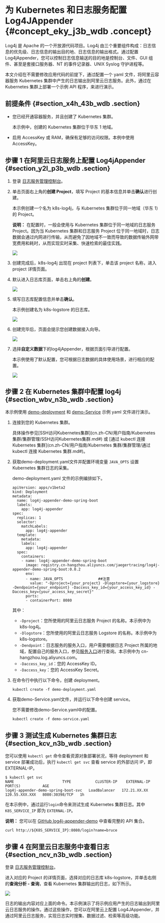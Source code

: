 # 为 Kubernetes 和日志服务配置 Log4JAppender {#concept_eky_j3b_wdb .concept}

Log4j 是 Apache 的一个开放源代码项目。Log4j 由三个重要组件构成：日志信息的优先级、日志信息的输出目的地、日志信息的输出格式。通过配置 Log4jAppender，您可以控制日志信息输送的目的地是控制台、文件、GUI 组件、甚至是套接口服务器、NT 的事件记录器、UNIX Syslog 守护进程等。

本文介绍在不需要修改应用代码的前提下，通过配置一个 yaml 文件，将阿里云容器服务 Kubernetes 集群中产生的日志输出到阿里云日志服务。此外，通过在 Kubernetes 集群上部署一个示例 API 程序，来进行演示。

## 前提条件 {#section_x4h_43b_wdb .section}

-   您已经开通容器服务，并且创建了 Kubernetes 集群。

    本示例中，创建的 Kubernetes 集群位于华东 1 地域。

-   启用 AccessKey 或 RAM，确保有足够的访问权限。本例中使用 AccessKey。

## 步骤 1 在阿里云日志服务上配置 Log4jAppender {#section_y2l_p3b_wdb .section}

1.  登录 [日志服务管理控制台](https://sls.console.aliyun.com/)。
2.  单击页面右上角的**创建 Project**，填写 Project 的基本信息并单击**确认**进行创建。

    本示例创建一个名为 k8s-log4j，与 Kubernetes 集群位于同一地域（华东 1）的 Project。

    **说明：** 在配置时，一般会使用与 Kubernetes 集群位于同一地域的日志服务 Project。因为当 Kubernetes 集群和日志服务 Project 位于同一地域时，日志数据会通过内网进行传输，从而避免了因地域不一致而导致的数据传输外网带宽费用和耗时，从而实现实时采集、快速检索的最佳实践。

    ![](http://static-aliyun-doc.oss-cn-hangzhou.aliyuncs.com/assets/img/16697/154821681310630_zh-CN.png)

3.  创建完成后，k8s-log4j 出现在 project 列表下，单击该 project 名称，进入 project 详情页面。
4.  默认进入日志库页面，单击右上角的**创建**。

    ![](http://static-aliyun-doc.oss-cn-hangzhou.aliyuncs.com/assets/img/16697/154821681310631_zh-CN.png)

5.  填写日志库配置信息并单击**确认**。

    本示例创建名为 k8s-logstore 的日志库。

    ![](http://static-aliyun-doc.oss-cn-hangzhou.aliyuncs.com/assets/img/16697/154821681310632_zh-CN.png)

6.  创建完毕后，页面会提示您创建数据接入向导。

    ![](http://static-aliyun-doc.oss-cn-hangzhou.aliyuncs.com/assets/img/16697/154821681310633_zh-CN.png)

7.  选择**自定义数据**下的log4jAppender，根据页面引导进行配置。

    本示例使用了默认配置，您可根据日志数据的具体使用场景，进行相应的配置。

    ![](http://static-aliyun-doc.oss-cn-hangzhou.aliyuncs.com/assets/img/16697/154821681310634_zh-CN.png)


## 步骤 2 在 Kubernetes 集群中配置 log4j {#section_wbv_n3b_wdb .section}

本示例使用 [demo-deployment](https://github.com/brucewu-fly/log4j-appender-demo-spring-boot/blob/master/k8s/demo-deployment.yaml) 和 [demo-Service](https://github.com/brucewu-fly/log4j-appender-demo-spring-boot/blob/master/k8s/demo-service.yaml) 示例 yaml 文件进行演示。

1.  连接到您的 Kubernetes 集群。

    具体操作参见[SSH访问Kubernetes集群](cn.zh-CN/用户指南/Kubernetes 集群/集群管理/SSH访问Kubernetes集群.md#) 或 [通过 kubectl 连接 Kubernetes 集群](cn.zh-CN/用户指南/Kubernetes 集群/集群管理/通过 kubectl 连接 Kubernetes 集群.md#)。

2.  获取demo-deployment.yaml文件并配置环境变量 `JAVA_OPTS` 设置 Kubernetes 集群日志的采集。

    demo-deployment.yaml 文件的示例编排如下。

    ```
    apiVersion: apps/v1beta2
    kind: Deployment
    metadata:
      name: log4j-appender-demo-spring-boot
      labels:
        app: log4j-appender
    spec:
      replicas: 1
      selector:
        matchLabels:
          app: log4j-appender
      template:
        metadata:
        labels:
          app: log4j-appender
      spec:
        containers:
        - name: log4j-appender-demo-spring-boot
          image: registry.cn-hangzhou.aliyuncs.com/jaegertracing/log4j-appender-demo-spring-boot:0.0.2
          env:
          - name: JAVA_OPTS                ##注意
            value: "-Dproject={your_project} -Dlogstore={your_logstore} -Dendpoint={your_endpoint} -Daccess_key_id={your_access_key_id} -Daccess_key={your_access_key_secret}"
          ports:
          - containerPort: 8080
    ```

    其中：

    -   `-Dproject`：您所使用的阿里云日志服务 Project 的名称。本示例中为 k8s-log4j。
    -   `-Dlogstore`：您所使用的阿里云日志服务 Logstore 的名称。本示例中为 k8s-logstore。
    -   `-Dendpoint`：日志服务的服务入口，用户需要根据日志 Project 所属的地域，配置自己的服务入口，参见[服务入口](https://help.aliyun.com/document_detail/29008.html)进行查询。本示例中为 cn-hangzhou.log.aliyuncs.com。
    -   `-Daccess_key_id`：您的 AccessKey ID。
    -   `-Daccess_key`：您的 AccessKey Secret。
3.  在命令行中执行以下命令，创建 deployment。

    ```
    kubectl create -f demo-deployment.yaml
    ```

4.  获取demo-Service.yaml文件，并运行以下命令创建 service。

    您不需要修改demo-Service.yaml中的配置。

    ```
    kubectl create -f demo-service.yaml
    ```


## 步骤 3 测试生成 Kubernetes 集群日志 {#section_kcv_n3b_wdb .section}

您可以使用 `kubectl get` 命令查看资源对象部署状况，等待 deployment 和 service 部署成功后，执行 `kubectl get svc` 查看 service 的外部访问 IP，即 EXTERNAL-IP。

```
$ kubectl get svc
NAME                      TYPE           CLUSTER-IP    EXTERNAL-IP      PORT(S)          AGE
log4j-appender-demo-spring-boot-svc   LoadBalancer   172.21.XX.XX   120.55.XXX.XXX   8080:30398/TCP   1h
```

在本示例中，通过运行`login`命令来测试生成 Kubernetes 集群日志。其中 `K8S_SERVICE_IP` 即为 `EXTERNAL-IP`。

**说明：** 您可以在 [GitHub log4j-appender-demo](https://github.com/brucewu-fly/log4j-appender-demo-spring-boot) 中查看完整的 API 集合。

```
curl http://${K8S_SERVICE_IP}:8080/login?name=bruce
```

## 步骤 4 在阿里云日志服务中查看日志 {#section_ncv_n3b_wdb .section}

登录 [日志服务管理控制台](https://sls.console.aliyun.com/)。

进入对应的 Project 的详情页面，选择对应的日志库 k8s-logstore，并单击右侧的**查询分析 - 查询**，查看 Kubernetes 集群输出的日志，如下所示。

![](http://static-aliyun-doc.oss-cn-hangzhou.aliyuncs.com/assets/img/16697/154821681310635_zh-CN.png)

日志的输出内容对应上面的命令。本示例演示了将示例应用产生的日志输出到阿里云日志服务的操作。通过这些操作，您可以在阿里云上配置 Log4JAppender，并通过阿里云日志服务，实现日志实时搜集、数据过滤、检索等高级功能。

